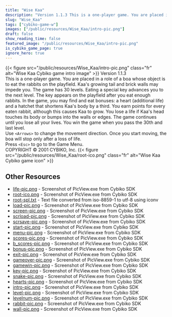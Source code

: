 ```yaml
---
title: "Wise Kaa"
description: "Version 1.1.3 This is a one-player game. You are placed in a role of a boa whose object is to eat the rabbits on the playfield. Kaa's growing tail and brick walls may impede you. The game has 30 levels. Eating a special key advances you to the next level. The key appears on the ..."
slug: "Wise_Kaa"
tags: ["cybiko-game-w"]
images: ["/public/resources/Wise_Kaa/intro-pic.png"]
draft: false
show_reading_time: false
featured_image: "/public/resources/Wise_Kaa/intro-pic.png"
is_cybiko_game_page: true
ignore_hero: true
---
```

{{< figure src="/public/resources/Wise_Kaa/intro-pic.png" class="fr" alt="Wise Kaa Cybiko game intro image" >}}
Version 1.1.3 \
This is a one-player game. You are placed in a role of a boa whose object is to eat the rabbits on the playfield. Kaa's growing tail and brick walls may impede you. The game has 30 levels. Eating a special key advances you to the next level. The key appears on the playfield after you eat enough rabbits. In the game, you may find and eat bonuses: a heart (additional life) and a hatchet that shortens Kaa's body by a third. You earn points for every eaten rabbit, although this causes Kaa to grow. You lose a life if Kaa's head touches its body or bumps into the walls or edges. The game continues until you lose all your lives. You win the game when you pass the 30th and last level. \
Use `<Arrows>`  to change the movement direction. Once you start moving, the boa will stop only after a loss of life. \
Press `<Esc>`  to go to the Game Menu. \
COPYRIGHT © 2001 CYBIKO, Inc. {{< figure src="/public/resources/Wise_Kaa/root-ico.png" class="fr" alt="Wise Kaa Cybiko game icon" >}}

## Other Resources
* [life-pic.png](/public/resources/Wise_Kaa/life-pic.png) - Screenshot of PicView.exe from Cybiko SDK
* [root-ico.png](/public/resources/Wise_Kaa/root-ico.png) - Screenshot of PicView.exe from Cybiko SDK
* [root-spl.txt](/public/resources/Wise_Kaa/root-spl.txt) - Text file converted from iso-8859-1 to utf-8 using iconv
* [load-pic.png](/public/resources/Wise_Kaa/load-pic.png) - Screenshot of PicView.exe from Cybiko SDK
* [screen-pic.png](/public/resources/Wise_Kaa/screen-pic.png) - Screenshot of PicView.exe from Cybiko SDK
* [scrload-pic.png](/public/resources/Wise_Kaa/scrload-pic.png) - Screenshot of PicView.exe from Cybiko SDK
* [scrsave-pic.png](/public/resources/Wise_Kaa/scrsave-pic.png) - Screenshot of PicView.exe from Cybiko SDK
* [start-pic.png](/public/resources/Wise_Kaa/start-pic.png) - Screenshot of PicView.exe from Cybiko SDK
* [menu-pic.png](/public/resources/Wise_Kaa/menu-pic.png) - Screenshot of PicView.exe from Cybiko SDK
* [scores-pic.png](/public/resources/Wise_Kaa/scores-pic.png) - Screenshot of PicView.exe from Cybiko SDK
* [b_scores-pic.png](/public/resources/Wise_Kaa/b_scores-pic.png) - Screenshot of PicView.exe from Cybiko SDK
* [bonus-pic.png](/public/resources/Wise_Kaa/bonus-pic.png) - Screenshot of PicView.exe from Cybiko SDK
* [exit-pic.png](/public/resources/Wise_Kaa/exit-pic.png) - Screenshot of PicView.exe from Cybiko SDK
* [gameover-pic.png](/public/resources/Wise_Kaa/gameover-pic.png) - Screenshot of PicView.exe from Cybiko SDK
* [gamewin-pic.png](/public/resources/Wise_Kaa/gamewin-pic.png) - Screenshot of PicView.exe from Cybiko SDK
* [key-pic.png](/public/resources/Wise_Kaa/key-pic.png) - Screenshot of PicView.exe from Cybiko SDK
* [snake-pic.png](/public/resources/Wise_Kaa/snake-pic.png) - Screenshot of PicView.exe from Cybiko SDK
* [hearts-pic.png](/public/resources/Wise_Kaa/hearts-pic.png) - Screenshot of PicView.exe from Cybiko SDK
* [intro-pic.png](/public/resources/Wise_Kaa/intro-pic.png) - Screenshot of PicView.exe from Cybiko SDK
* [level-pic.png](/public/resources/Wise_Kaa/level-pic.png) - Screenshot of PicView.exe from Cybiko SDK
* [levelnum-pic.png](/public/resources/Wise_Kaa/levelnum-pic.png) - Screenshot of PicView.exe from Cybiko SDK
* [rabbit-pic.png](/public/resources/Wise_Kaa/rabbit-pic.png) - Screenshot of PicView.exe from Cybiko SDK
* [wall-pic.png](/public/resources/Wise_Kaa/wall-pic.png) - Screenshot of PicView.exe from Cybiko SDK
